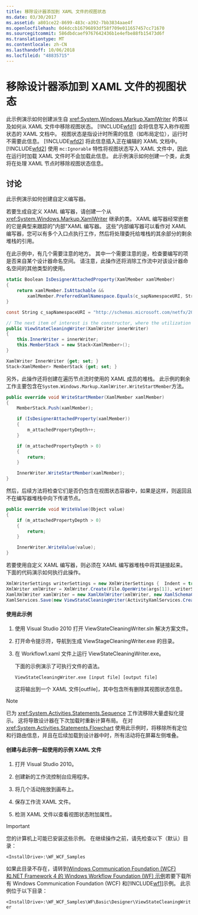 ```yaml
---
title: 移除设计器添加到 XAML 文件的视图状态
ms.date: 03/30/2017
ms.assetid: a801ce22-8699-483c-a392-7bb3834aae4f
ms.openlocfilehash: 0d4dccb16796893df58f709e011657457cc71670
ms.sourcegitcommit: 586dbdcaef9767642436b1e4efbe88fb15473d6f
ms.translationtype: MT
ms.contentlocale: zh-CN
ms.lasthandoff: 10/06/2018
ms.locfileid: "48835715"
---
```

# <a name="removing-the-view-state-the-designer-adds-to-an-xaml-file"></a>移除设计器添加到 XAML 文件的视图状态
此示例演示如何创建派生自 <xref:System.Windows.Markup.XamlWriter> 的类以及如何从 XAML 文件中移除视图状态。 [!INCLUDE[wfd1](../../../../includes/wfd1-md.md)] 会将信息写入称作视图状态的 XAML 文档中。 视图状态是指设计时所需的信息（如布局定位），运行时不需要此信息。 [!INCLUDE[wfd2](../../../../includes/wfd2-md.md)] 将此信息插入正在编辑的 XAML 文档中。 [!INCLUDE[wfd2](../../../../includes/wfd2-md.md)] 使用 `mc:Ignorable` 特性将视图状态写入 XAML 文件中，因此在运行时加载 XAML 文件时不会加载此信息。 此示例演示如何创建一个类，此类将在处理 XAML 节点时移除视图状态信息。

## <a name="discussion"></a>讨论
 此示例演示如何创建自定义编写器。

 若要生成自定义 XAML 编写器，请创建一个从 <xref:System.Windows.Markup.XamlWriter> 继承的类。 XAML 编写器经常嵌套的它是典型来跟踪的"内部"XAML 编写器。 这些"内部编写器可以看作对 XAML 编写器，您可以有多个入口点执行工作，然后将处理委托给堆栈的其余部分的剩余堆栈的引用。

 在此示例中，有几个需要注意的地方。 其中一个需要注意的是，检查要编写的项是否来自某个设计器命名空间。 请注意，此操作还将消除工作流中对该设计器命名空间的其他类型的使用。

```csharp
static Boolean IsDesignerAttachedProperty(XamlMember xamlMember)
{
    return xamlMember.IsAttachable &&
        xamlMember.PreferredXamlNamespace.Equals(c_sapNamespaceURI, StringComparison.OrdinalIgnoreCase);
}

const String c_sapNamespaceURI = "http://schemas.microsoft.com/netfx/2009/xaml/activities/presentation";

// The next item of interest is the constructor, where the utilization of the inner XAML writer is seen.
public ViewStateCleaningWriter(XamlWriter innerWriter)
{
    this.InnerWriter = innerWriter;
    this.MemberStack = new Stack<XamlMember>();
}

XamlWriter InnerWriter {get; set; }
Stack<XamlMember> MemberStack {get; set; }
```

 另外，此操作还将创建在遍历节点流时使用的 XAML 成员的堆栈。 此示例的剩余工作主要包含在<!--zz  <xref:System.Windows.Markup.XamlWriter.WriteStartMember%2A>-->`System.Windows.Markup.XamlWriter.WriteStartMember`方法。

```csharp
public override void WriteStartMember(XamlMember xamlMember)
{
    MemberStack.Push(xamlMember);

    if (IsDesignerAttachedProperty(xamlMember))
    {
        m_attachedPropertyDepth++;
    }

    if (m_attachedPropertyDepth > 0)
    {
        return;
    }

    InnerWriter.WriteStartMember(xamlMember);
}
```

 然后，后续方法将检查它们是否仍包含在视图状态容器中，如果是这样，则返回且不在编写器堆栈中向下传递节点。

```csharp
public override void WriteValue(Object value)
{
    if (m_attachedPropertyDepth > 0)
    {
        return;
    }

    InnerWriter.WriteValue(value);
}
```

 若要使用自定义 XAML 编写器，则必须在 XAML 编写器堆栈中将其链接起来。 下面的代码演示如何执行此操作。

```csharp
XmlWriterSettings writerSettings = new XmlWriterSettings {  Indent = true };
XmlWriter xmlWriter = XmlWriter.Create(File.OpenWrite(args[1]), writerSettings);
XamlXmlWriter xamlWriter = new XamlXmlWriter(xmlWriter, new XamlSchemaContext());
XamlServices.Save(new ViewStateCleaningWriter(ActivityXamlServices.CreateBuilderWriter(xamlWriter)), ab);
```

#### <a name="to-use-this-sample"></a>使用此示例

1. 使用 Visual Studio 2010 打开 ViewStateCleaningWriter.sln 解决方案文件。

2. 打开命令提示符，导航到生成 ViewStageCleaningWriter.exe 的目录。

3. 在 Workflow1.xaml 文件上运行 ViewStateCleaningWriter.exe。

   下面的示例演示了可执行文件的语法。

   ```console
   ViewStateCleaningWriter.exe [input file] [output file]
   ```

   这将输出到一个 XAML 文件\[outfile]，其中包含所有删除其视图状态信息。

> [!NOTE]
> 已为 <xref:System.Activities.Statements.Sequence> 工作流移除大量虚拟化提示。 这将导致设计器在下次加载时重新计算布局。 在对 <xref:System.Activities.Statements.Flowchart> 使用此示例时，将移除所有定位和行路由信息，并且在后续加载到设计器中时，所有活动将在屏幕左侧堆叠。

#### <a name="to-create-a-sample-xaml-file-for-use-with-this-sample"></a>创建与此示例一起使用的示例 XAML 文件

1. 打开 Visual Studio 2010。

2. 创建新的工作流控制台应用程序。

3. 将几个活动拖放到画布上。

4. 保存工作流 XAML 文件。

5. 检测 XAML 文件以查看视图状态附加属性。

> [!IMPORTANT]
> 您的计算机上可能已安装这些示例。 在继续操作之前，请先检查以下（默认）目录：  
>   
> `<InstallDrive>:\WF_WCF_Samples`  
>   
> 如果此目录不存在，请转到[Windows Communication Foundation (WCF) 和.NET Framework 4 的 Windows Workflow Foundation (WF) 示例](https://go.microsoft.com/fwlink/?LinkId=150780)若要下载所有 Windows Communication Foundation (WCF) 和[!INCLUDE[wf1](../../../../includes/wf1-md.md)]示例。 此示例位于以下目录：  
>   
> `<InstallDrive>:\WF_WCF_Samples\WF\Basic\Designer\ViewStateCleaningWriter`
